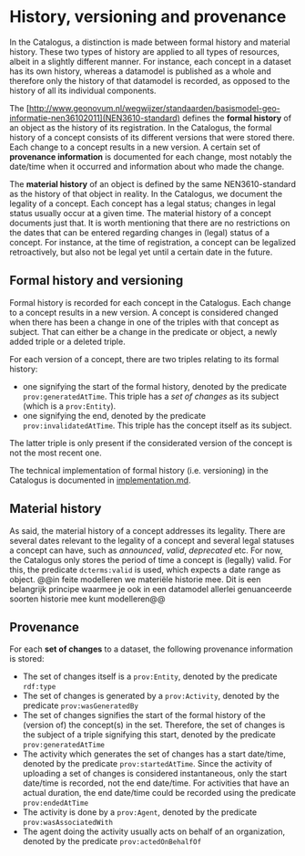 # History, versioning and provenance
In the Catalogus, a distinction is made between formal history and material history. These two types of history are applied to all types of resources, albeit in a slightly different manner. For instance, each concept in a dataset has its own history, whereas a datamodel is published as a whole and therefore only the history of that datamodel is recorded, as opposed to the history of all its individual components.

The [http://www.geonovum.nl/wegwijzer/standaarden/basismodel-geo-informatie-nen36102011](NEN3610-standard) defines the **formal history** of an object as the history of its registration. In the Catalogus, the formal history of a concept consists of its different versions that were stored there. Each change to a concept results in a new version. A certain set of **provenance information** is documented for each change, most notably the date/time when it occurred and information about who made the change.

The **material history** of an object is defined by the same NEN3610-standard as the history of that object in reality. In the Catalogus, we document the legality of a concept. Each concept has a legal status; changes in legal status usually occur at a given time. The material history of a concept documents just that. It is worth mentioning that there are no restrictions on the dates that can be entered regarding changes in (legal) status of a concept. For instance, at the time of registration, a concept can be legalized retroactively, but also not be legal yet until a certain date in the future.

## Formal history and versioning
Formal history is recorded for each concept in the Catalogus. Each change to a concept results in a new version. A concept is considered changed when there has been a change in one of the triples with that concept as subject. That can either be a change in the predicate or object, a newly added triple or a deleted triple.

For each version of a concept, there are two triples relating to its formal history:
- one signifying the start of the formal history, denoted by the predicate `prov:generatedAtTime`. This triple has a *set of changes* as its subject (which is a `prov:Entity`).
- one signifying the end, denoted by the predicate `prov:invalidatedAtTime`. This triple has the concept itself as its subject.

The latter triple is only present if the considerated version of the concept is not the most recent one.

The technical implementation of formal history (i.e. versioning) in the Catalogus is documented in [implementation.md](implementation.md).

## Material history
As said, the material history of a concept addresses its legality. There are several dates relevant to the legality of a concept and several legal statuses a concept can have, such as *announced*, *valid*, *deprecated* etc. For now, the Catalogus only stores the period of time a concept is (legally) valid. For this, the predicate `dcterms:valid` is used, which expects a date range as object. @@in feite modelleren we materiële historie mee. Dit is een belangrijk principe waarmee je ook in een datamodel allerlei genuanceerde soorten historie mee kunt modelleren@@

## Provenance
For each **set of changes** to a dataset, the following provenance information is stored:
- The set of changes itself is a `prov:Entity`, denoted by the predicate `rdf:type`
- The set of changes is generated by a `prov:Activity`, denoted by the predicate `prov:wasGeneratedBy`
- The set of changes signifies the start of the formal history of the (version of) the concept(s) in the set. Therefore, the set of changes is the subject of a triple signifying this start, denoted by the predicate `prov:generatedAtTime`
- The activity which generates the set of changes has a start date/time, denoted by the predicate `prov:startedAtTime`. Since the activity of uploading a set of changes is considered instantaneous, only the start date/time is recorded, not the end date/time. For activities that have an actual duration, the end date/time could be recorded using the predicate `prov:endedAtTime`
- The activity is done by a `prov:Agent`, denoted by the predicate `prov:wasAssociatedWith`
- The agent doing the activity usually acts on behalf of an organization, denoted by the predicate `prov:actedOnBehalfOf`
